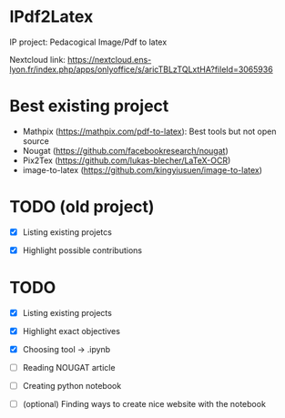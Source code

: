 # IPdf2Latex
IP project: Pedacogical Image/Pdf to latex

Nextcloud link: https://nextcloud.ens-lyon.fr/index.php/apps/onlyoffice/s/aricTBLzTQLxtHA?fileId=3065936

# Best existing project
 - Mathpix (https://mathpix.com/pdf-to-latex): Best tools but not open source
 - Nougat (https://github.com/facebookresearch/nougat)
 - Pix2Tex (https://github.com/lukas-blecher/LaTeX-OCR)
 - image-to-latex (https://github.com/kingyiusuen/image-to-latex)

 # TODO (old project)
 - [X] Listing existing projetcs
 - [X] Highlight possible contributions


 # TODO 
 - [X] Listing existing projects
 - [X] Highlight exact objectives
 - [X] Choosing tool -> .ipynb
 - [ ] Reading NOUGAT article
 - [ ] Creating python notebook
 - [ ] (optional) Finding ways to create nice website with the notebook
 